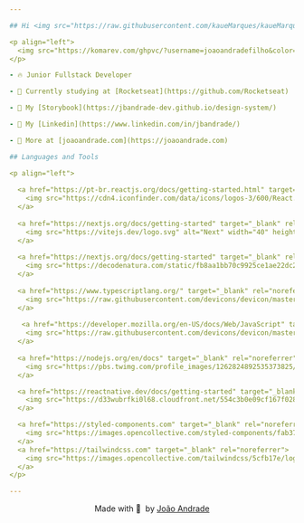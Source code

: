 ```yaml
---

## Hi <img src="https://raw.githubusercontent.com/kaueMarques/kaueMarques/master/hi.gif" height="25px">, i'm João Andrade

<p align="left"> 
  <img src="https://komarev.com/ghpvc/?username=joaoandradefilho&color=yellow" alt="Profile views" /> 
</p>

- 🔥 Junior Fullstack Developer 

- 🔭 Currently studying at [Rocketseat](https://github.com/Rocketseat)

- 🔗 My [Storybook](https://jbandrade-dev.github.io/design-system/)

- 🔗 My [Linkedin](https://www.linkedin.com/in/jbandrade/)

- 🔗 More at [joaoandrade.com](https://joaoandrade.com)

## Languages and Tools

<p align="left">
  
  <a href="https://pt-br.reactjs.org/docs/getting-started.html" target="_blank" rel="noreferrer">
    <img src="https://cdn4.iconfinder.com/data/icons/logos-3/600/React.js_logo-512.png" alt="React" width="40" height="40" />
  </a>
  
  <a href="https://nextjs.org/docs/getting-started" target="_blank" rel="noreferrer">
    <img src="https://vitejs.dev/logo.svg" alt="Next" width="40" height="40" />
  </a>
  
  <a href="https://nextjs.org/docs/getting-started" target="_blank" rel="noreferrer">
    <img src="https://decodenatura.com/static/fb8aa1bb70c9925ce1ae22dc2711b343/4e9d0/nextjs-logo.png" alt="Next" width="39" height="39" />
  </a>
  
  <a href="https://www.typescriptlang.org/" target="_blank" rel="noreferrer">
    <img src="https://raw.githubusercontent.com/devicons/devicon/master/icons/typescript/typescript-original.svg" alt="typescript" width="40" height="40"/>
  </a>
 
   <a href="https://developer.mozilla.org/en-US/docs/Web/JavaScript" target="_blank" rel="noreferrer">
    <img src="https://raw.githubusercontent.com/devicons/devicon/master/icons/javascript/javascript-original.svg" alt="javascript" width="40" height="40"/>
  </a> 
  
  <a href="https://nodejs.org/en/docs" target="_blank" rel="noreferrer">
    <img src="https://pbs.twimg.com/profile_images/1262824892535373825/BiXDFDDp_400x400.jpg" alt="NodeJS" width="40" height="40" />
  </a>

  <a href="https://reactnative.dev/docs/getting-started" target="_blank" rel="noreferrer">
    <img src="https://d33wubrfki0l68.cloudfront.net/554c3b0e09cf167f0281fda839a5433f2040b349/ecfc9/img/header_logo.svg" alt="React Native" width="40" height="40" />
  </a>

  <a href="https://styled-components.com" target="_blank" rel="noreferrer">
    <img src="https://images.opencollective.com/styled-components/fab37df/logo.png" alt="Styled-Components" width="40" height="40"/>
  </a>  
  <a href="https://tailwindcss.com" target="_blank" rel="noreferrer">
    <img src="https://images.opencollective.com/tailwindcss/5cfb17e/logo/256.png" alt="Tailwind CSS" width="40" height="40"/>
  </a>
</p>

---
```


<p align="center">
  Made with 💜&nbsp; by <a href="https://www.linkedin.com/in/jbandrade/">João Andrade</a>
</p>
